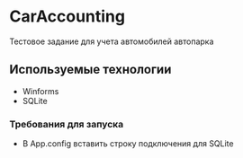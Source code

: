 # CarAccounting
Тестовое задание для учета автомобилей автопарка
## Используемые технологии
- Winforms
- SQLite
### Требования для запуска
- В App.config вставить строку подключения для SQLite
